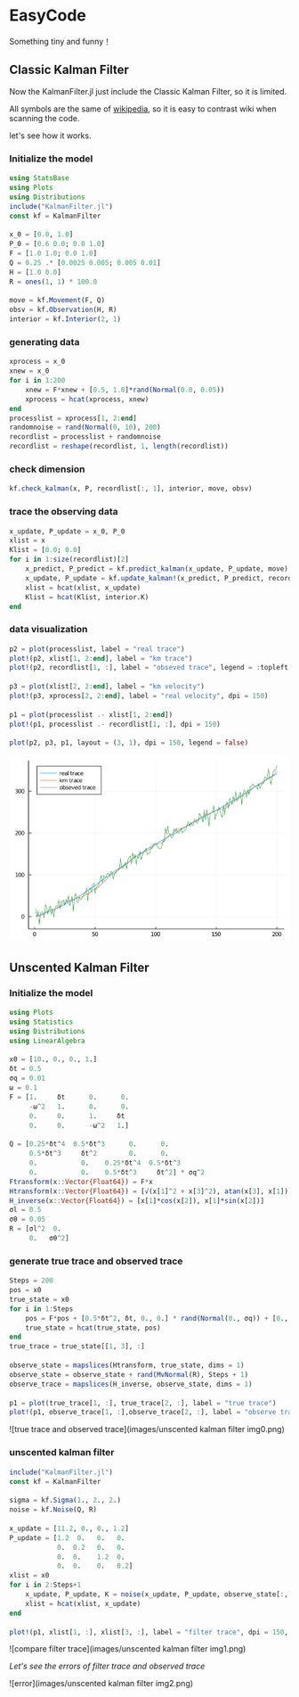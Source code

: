# EasyCode

Something tiny and funny！

## Classic Kalman Filter

Now the KalmanFilter.jl just include the Classic Kalman Filter, so it is limited. 

All symbols are the same of   [wikipedia](https://en.wikipedia.org/wiki/Kalman_filter), so it is easy to contrast wiki when scanning the code.

let's see how it works.

### Initialize the model

```julia
using StatsBase
using Plots
using Distributions
include("KalmanFilter.jl")
const kf = KalmanFilter

x_0 = [0.0, 1.0]
P_0 = [0.6 0.0; 0.0 1.0]
F = [1.0 1.0; 0.0 1.0]
Q = 0.25 .* [0.0025 0.005; 0.005 0.01]
H = [1.0 0.0]
R = ones(1, 1) * 100.0

move = kf.Movement(F, Q)
obsv = kf.Observation(H, R)
interior = kf.Interior(2, 1)

```

### generating data

```julia
xprocess = x_0
xnew = x_0
for i in 1:200
    xnew = F*xnew + [0.5, 1.0]*rand(Normal(0.0, 0.05))
    xprocess = hcat(xprocess, xnew)
end
processlist = xprocess[1, 2:end]
randomnoise = rand(Normal(0, 10), 200)
recordlist = processlist + randomnoise
recordlist = reshape(recordlist, 1, length(recordlist))
```

### check dimension

```julia
kf.check_kalman(x, P, recordlist[:, 1], interior, move, obsv)
```

### trace the observing data

```julia
x_update, P_update = x_0, P_0
xlist = x
Klist = [0.0; 0.0]
for i in 1:size(recordlist)[2]
    x_predict, P_predict = kf.predict_kalman(x_update, P_update, move)
    x_update, P_update = kf.update_kalman!(x_predict, P_predict, recordlist[:, i], obsv, interior)
    xlist = hcat(xlist, x_update)
    Klist = hcat(Klist, interior.K)
end
```

### data visualization

```julia
p2 = plot(processlist, label = "real trace")
plot!(p2, xlist[1, 2:end], label = "km trace")
plot!(p2, recordlist[1, :], label = "obseved trace", legend = :topleft, dpi = 150)

p3 = plot(xlist[2, 2:end], label = "km velocity")
plot!(p3, xprocess[2, 2:end], label = "real velocity", dpi = 150)

p1 = plot(processlist .- xlist[1, 2:end])
plot!(p1, processlist .- recordlist[1, :], dpi = 150)

plot(p2, p3, p1, layout = (3, 1), dpi = 150, legend = false)
```

![simulation](images/simuliation.png)



## Unscented Kalman Filter

### Initialize the model

```julia
using Plots
using Statistics
using Distributions
using LinearAlgebra

x0 = [10., 0., 0., 1.]
δt = 0.5
σq = 0.01
ω = 0.1
F = [1.     δt      0.      0.  
     -ω^2   1.      0.      0.
     0.     0.      1.     δt
     0.     0.      -ω^2   1.]

Q = [0.25*δt^4  0.5*δt^3      0.      0.
     0.5*δt^3     δt^2        0.      0.
     0.           0.    0.25*δt^4  0.5*δt^3
     0.           0.    0.5*δt^3     δt^2] * σq^2
Ftransform(x::Vector{Float64}) = F*x
Htransform(x::Vector{Float64}) = [√(x[1]^2 + x[3]^2), atan(x[3], x[1])]
H_inverse(x::Vector{Float64}) = [x[1]*cos(x[2]), x[1]*sin(x[2])]
σl = 0.5
σθ = 0.05
R = [σl^2  0.
     0.   σθ^2]
```



### generate true trace and observed trace

```julia
Steps = 200
pos = x0
true_state = x0
for i in 1:Steps
    pos = F*pos + [0.5*δt^2, δt, 0., 0.] * rand(Normal(0., σq)) + [0., 0., 0.5*δt^2, δt] * rand(Normal(0., σq))
    true_state = hcat(true_state, pos)
end
true_trace = true_state[[1, 3], :]

observe_state = mapslices(Htransform, true_state, dims = 1)
observe_state = observe_state + rand(MvNormal(R), Steps + 1)
observe_trace = mapslices(H_inverse, observe_state, dims = 1)

p1 = plot(true_trace[1, :], true_trace[2, :], label = "true trace")
plot!(p1, observe_trace[1, :],observe_trace[2, :], label = "observe trace", dpi = 150, images
```

![true trace and observed trace](images/unscented kalman filter img0.png)



### unscented kalman filter

```julia
include("KalmanFilter.jl")
const kf = KalmanFilter

sigma = kf.Sigma(1., 2., 2.)
noise = kf.Noise(Q, R)

x_update = [11.2, 0., 0., 1.2]
P_update = [1.2  0.   0.   0.
            0.  0.2   0.   0.
            0.  0.    1.2  0.
            0.  0.    0.   0.2]
xlist = x0
for i in 2:Steps+1
    x_update, P_update, K = noise(x_update, P_update, observe_state[:, i], sigma, Ftransform, Htransform)
    xlist = hcat(xlist, x_update)
end

plot!(p1, xlist[1, :], xlist[3, :], label = "filter trace", dpi = 150, legend = :topleft)
```

![compare filter trace](images/unscented kalman filter img1.png)



*Let's see the errors of filter trace and observed trace*

![error](images/unscented kalman filter img2.png)



